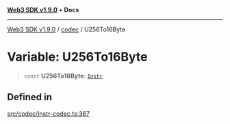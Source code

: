 [**Web3 SDK v1.9.0**](../../../README.md) • **Docs**

***

[Web3 SDK v1.9.0](../../../globals.md) / [codec](../README.md) / U256To16Byte

# Variable: U256To16Byte

> `const` **U256To16Byte**: [`Instr`](../type-aliases/Instr.md)

## Defined in

[src/codec/instr-codec.ts:367](https://github.com/Mystic-Nayy/alephium-web3/blob/ee41f5e0e7d7fb0b155fe62f05b2ac03772895ca/packages/web3/src/codec/instr-codec.ts#L367)
